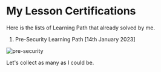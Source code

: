 # My Lesson Certifications

Here is the lists of Learning Path that already solved by me.

1. Pre-Security Learning Path [14th January 2023]

![pre-security](https://tryhackme-certificates.s3-eu-west-1.amazonaws.com/THM-LQFPLKDGU6.png)

Let's collect as many as I could be.
